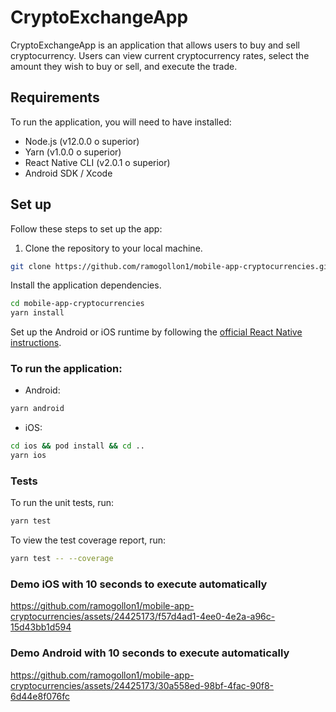 # CryptoExchangeApp

CryptoExchangeApp is an application that allows users to buy and sell cryptocurrency. Users can view current cryptocurrency rates, select the amount they wish to buy or sell, and execute the trade.

## Requirements

To run the application, you will need to have installed:

- Node.js (v12.0.0 o superior)
- Yarn (v1.0.0 o superior)
- React Native CLI (v2.0.1 o superior)
- Android SDK / Xcode

## Set up

Follow these steps to set up the app:

1. Clone the repository to your local machine.

```bash
git clone https://github.com/ramogollon1/mobile-app-cryptocurrencies.git
```

Install the application dependencies.

```bash
cd mobile-app-cryptocurrencies
yarn install
```

Set up the Android or iOS runtime by following the [official React Native instructions](https://reactnative.dev/docs/environment-setup).

### To run the application:

- Android:

```bash
yarn android
```

- iOS:

```bash
cd ios && pod install && cd ..
yarn ios
```

### Tests

To run the unit tests, run:

```bash
yarn test
```

To view the test coverage report, run:

```bash
yarn test -- --coverage
```

### Demo iOS with 10 seconds to execute automatically

https://github.com/ramogollon1/mobile-app-cryptocurrencies/assets/24425173/f57d4ad1-4ee0-4e2a-a96c-15d43bb1d594

### Demo Android with 10 seconds to execute automatically


https://github.com/ramogollon1/mobile-app-cryptocurrencies/assets/24425173/30a558ed-98bf-4fac-90f8-6d44e8f076fc


